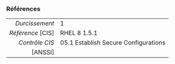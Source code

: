 ### Références

|                 |    |
|----------------:|:---|
|   *Durcissement*| 1 |
|*Référence* [CIS]| RHEL 8 1.5.1 |
|   *Contrôle CIS*| 05.1 Establish Secure Configurations |
|          [ANSSI]|  |
